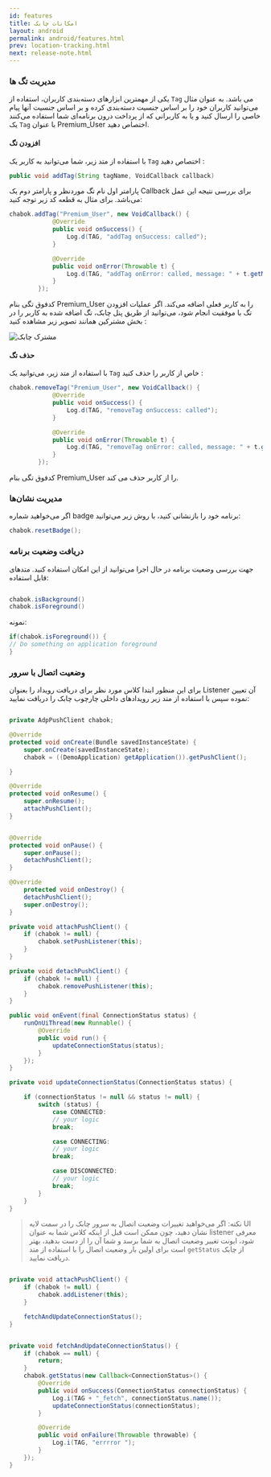 ```yaml
---
id: features
title: امکانات‌ چابک 
layout: android
permalink: android/features.html
prev: location-tracking.html
next: release-note.html
---
```


### مدیریت تگ ها
یکی از مهمترین ابزارهای دسته‌بندی کاربران، استفاده از `Tag` می باشد. به عنوان مثال می‌توانید کاربران خود را بر اساس جنسیت دسته‌بندی کرده و بر اساس جنسیت آنها پیام خاصی را ارسال کنید و یا به کاربرانی که از پرداخت درون برنامه‌ای شما استفاده می‌کنند یک `Tag` با عنوان Premium_User اختصاص دهید.

#### افزودن تگ
با استفاده از متد زیر، شما می‌توانید به کاربر یک `Tag` اختصاص دهید :
```java
public void addTag(String tagName, VoidCallback callback)
```
پارامتر اول نام تگ موردنظر و پارامتر دوم یک Callback برای بررسی نتیجه این عمل می‌باشد. برای مثال به قطعه کد زیر توجه کنید:
```java
chabok.addTag("Premium_User", new VoidCallback() {
            @Override
            public void onSuccess() {
                Log.d(TAG, "addTag onSuccess: called");
            }

            @Override
            public void onError(Throwable t) {
                Log.d(TAG, "addTag onError: called, message: " + t.getMessage());
            }
        });
```
کدفوق تگی بنام Premium_User را به کاربر فعلی اضافه می‌کند.
اگر عملیات افزودن تگ با موفقیت انجام شود، می‌توانید از طریق پنل چابک، تگ اضافه شده به کاربر را در بخش مشترکین همانند تصویر زیر مشاهده کنید :

![مشترک چابک](http://uupload.ir/files/urem__1x-android_device.png)

#### حذف تگ
با استفاده از متد زیر، می‌توانید یک `Tag` خاص از کاربر را حذف کنید :

```java
chabok.removeTag("Premium_User", new VoidCallback() {
            @Override
            public void onSuccess() {
                Log.d(TAG, "removeTag onSuccess: called");
            }

            @Override
            public void onError(Throwable t) {
                Log.d(TAG, "removeTag onError: called, message: " + t.getMessage());
            }
        });
```
کدفوق تگی بنام Premium_User را از کاربر حذف می کند.

###  مدیریت نشان‌ها

اگر می‌خواهید شماره badge برنامه خود را بازنشانی کنید، با روش زیر می‌توانید: 


```java
chabok.resetBadge();
```

### دریافت وضعیت برنامه

جهت بررسی وضعیت برنامه در حال اجرا می‌توانید از این امکان استفاده کنید.
متدهای قابل استفاده:
```java

chabok.isBackground()
chabok.isForeground()
```

نمونه:

```java             
if(chabok.isForeground()) {
// Do something on application foreground
}
```                

### وضعیت اتصال با سرور


 برای این منظور ابتدا کلاس مورد نظر برای دریافت رویداد را بعنوان Listener‌ آن تعیین نموده سپس با استفاده از متد زیر رویدادهای داخلی چارچوب چابک را دریافت نمایید:

```java

private AdpPushClient chabok;

@Override
protected void onCreate(Bundle savedInstanceState) {
    super.onCreate(savedInstanceState);
    chabok = ((DemoApplication) getApplication()).getPushClient();

}

@Override
protected void onResume() {
    super.onResume();
    attachPushClient();
}


@Override
protected void onPause() {
    super.onPause();
    detachPushClient();
}

@Override
    protected void onDestroy() {
    detachPushClient();
    super.onDestroy();
}

private void attachPushClient() {
    if (chabok != null) {
        chabok.setPushListener(this);
    }
}

private void detachPushClient() {
    if (chabok != null) {
        chabok.removePushListener(this);
    }
}

public void onEvent(final ConnectionStatus status) {
    runOnUiThread(new Runnable() {
        @Override
        public void run() {
            updateConnectionStatus(status);
        }
    });
}

private void updateConnectionStatus(ConnectionStatus status) {

    if (connectionStatus != null && status != null) {
        switch (status) {
            case CONNECTED:
            // your logic
            break;

            case CONNECTING:
            // your logic
            break;

            case DISCONNECTED:
            // your logic
            break;
        }
    }
}


```

> نکته: اگر می‌خواهید تغییرات وضعیت اتصال به سرور چابک را در سمت لایه UI
> نشان دهید، چون ممکن است قبل از اینکه کلاس شما به عنوان listener معرفی
> شود، ایونت تغییر وضعیت اتصال به شما برسد و شما آن را از دست بدهید،
> بهتر است برای اولین بار وضعیت اتصال را با استفاده از متد `getStatus`
> از چابک دریافت نمایید.

```java

private void attachPushClient() {
    if (chabok != null) {
        chabok.addListener(this);
    }

    fetchAndUpdateConnectionStatus();
}


private void fetchAndUpdateConnectionStatus() {
    if (chabok == null) {
        return;
    }
    chabok.getStatus(new Callback<ConnectionStatus>() {
        @Override
        public void onSuccess(ConnectionStatus connectionStatus) {
            Log.i(TAG + "_fetch", connectionStatus.name());
            updateConnectionStatus(connectionStatus);
        }

        @Override
        public void onFailure(Throwable throwable) {
            Log.i(TAG, "errrror ");
        }
    });
}

```

